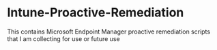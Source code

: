 # Intune-Proactive-Remediation

This contains Microsoft Endpoint Manager proactive remediation scripts that I am collecting for use or future use

